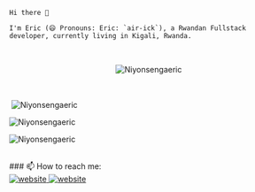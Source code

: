     Hi there 👋

    I'm Eric (😄 Pronouns: Eric: `air-ick`), a Rwandan Fullstack developer, currently living in Kigali, Rwanda.

<br>

<p align="center"> <img src="https://komarev.com/ghpvc/?username=Niyonsengaeric&label=Profile%20views&color=0e75b6&style=flat" alt="Niyonsengaeric" /> </p>
<br>

<p>&nbsp;<img align="center" src="https://github-readme-stats.vercel.app/api?username=Niyonsengaeric&show_icons=true&locale=en&cache_seconds=86400&theme=dark" alt="Niyonsengaeric" /></p>

<p><img align="center" src="https://github-readme-streak-stats.herokuapp.com/?user=Niyonsengaeric&cache_seconds=86400&theme=dark" alt="Niyonsengaeric" /></p>

<p><img align="center" src="https://github-readme-stats.vercel.app/api/top-langs/?username=Niyonsengaeric&layout=compact&cache_seconds=86400&theme=dark" alt="Niyonsengaeric" /></p>

<br>
### 📫 How to reach me:
<br>
<a href="https://www.twitter.com/NiyEric"><img src="https://img.shields.io/badge/-Twitter-007ACC?style=flat-square&logo=twitter&logoColor=white" alt="website"/></a><a href="https://www.linkedin.com/in/niyonsenga-eric-ba781b139">  <img src="https://img.shields.io/badge/-LinkedIn-0098D6?style=flat-square&logo=linkedin&logoColor=white" alt="website"/></a>

